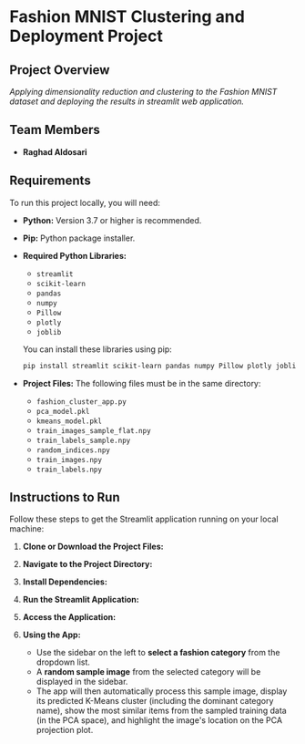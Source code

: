 # Fashion MNIST Clustering and Deployment Project

## Project Overview

*Applying dimensionality reduction and clustering to the Fashion MNIST dataset and deploying the results in streamlit web application.*

## Team Members

*   **Raghad Aldosari**

## Requirements

To run this project locally, you will need:

*   **Python:** Version 3.7 or higher is recommended.
*   **Pip:** Python package installer.
*   **Required Python Libraries:**
    *   `streamlit`
    *   `scikit-learn`
    *   `pandas`
    *   `numpy`
    *   `Pillow`
    *   `plotly`
    *   `joblib`

    You can install these libraries using pip:
    ```bash
    pip install streamlit scikit-learn pandas numpy Pillow plotly joblib
    ```

*   **Project Files:** The following files must be in the same directory:
    *   `fashion_cluster_app.py` 
    *   `pca_model.pkl` 
    *   `kmeans_model.pkl` 
    *   `train_images_sample_flat.npy`
    *   `train_labels_sample.npy` 
    *   `random_indices.npy` 
    *   `train_images.npy` 
    *   `train_labels.npy`
      
## Instructions to Run

Follow these steps to get the Streamlit application running on your local machine:

1.  **Clone or Download the Project Files:** 

2.  **Navigate to the Project Directory:**

3.  **Install Dependencies:** 

4.  **Run the Streamlit Application:** 

5.  **Access the Application:** 

6.  **Using the App:**
    *   Use the sidebar on the left to **select a fashion category** from the dropdown list.
    *   A **random sample image** from the selected category will be displayed in the sidebar.
    *   The app will then automatically process this sample image, display its predicted K-Means cluster (including the dominant category name), show the most similar items from the sampled training data (in the PCA space), and highlight the image's location on the PCA projection plot.
